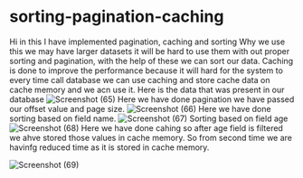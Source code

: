 # sorting-pagination-caching
Hi in this I have implemented pagination, caching and sorting 
Why we use this we may have larger datasets it will be hard to use them with out proper sorting and pagination, with the help of these we can sort our data.
Caching is done to improve the performance because it will hard for the system to every time call database we can use caching and store cache data on cache memory and we acn use it.
 Here is the data that was present in our database
 ![Screenshot (65)](https://github.com/sivaganeshbathula70/sorting-pagination-caching/assets/60910411/f400856d-8813-4e78-bfb1-bf59bad75ff4)
 Here we have done pagination we have passed our offset value and page size.
 ![Screenshot (66)](https://github.com/sivaganeshbathula70/sorting-pagination-caching/assets/60910411/da3dd55e-2ef5-4002-b5fe-ff4c5f3d7f43)
Here we have done sorting based on field name.
![Screenshot (67)](https://github.com/sivaganeshbathula70/sorting-pagination-caching/assets/60910411/c38d6803-5e9e-4ee5-a404-26367c4aa28f)
Sorting based on field age
![Screenshot (68)](https://github.com/sivaganeshbathula70/sorting-pagination-caching/assets/60910411/4005dfa7-23a4-4962-ad4f-c4034bcd3b57)
Here we have done cahing so after age field is filtered we ahve stored those values in cache memory. So from second time we are havinfg reduced time as it is stored in cache memory.

![Screenshot (69)](https://github.com/sivaganeshbathula70/sorting-pagination-caching/assets/60910411/c099bad5-158c-4197-998c-50ca7bcdfd1a)
